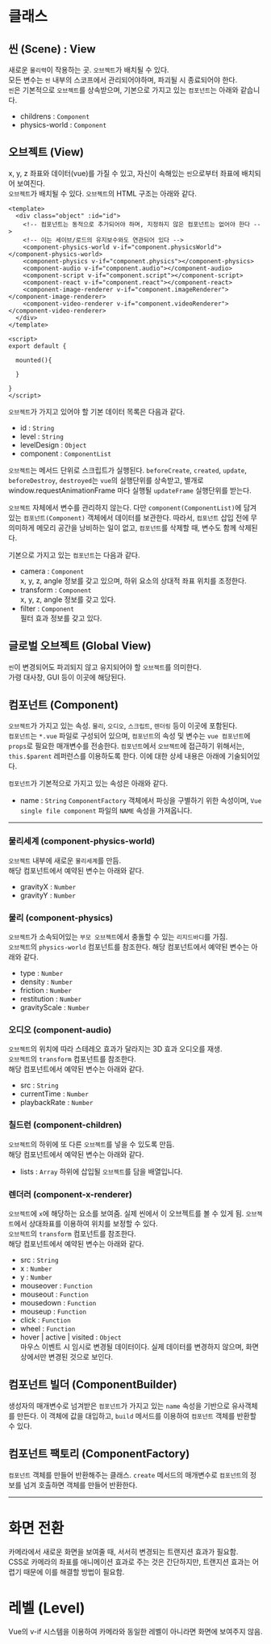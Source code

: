 # 클래스

## 씬 (Scene) : View
새로운 `물리력`이 작용하는 곳. `오브젝트`가 배치될 수 있다.  
모든 변수는 `씬` 내부의 스코프에서 관리되어야하며, 파괴될 시 종료되어야 한다.  
`씬`은 기본적으로 `오브젝트`를 상속받으며, 기본으로 가지고 있는 `컴포넌트`는 아래와 같습니다.

* childrens : `Component`
* physics-world : `Component`


## 오브젝트 (View)
x, y, z 좌표와 데이터(vue)를 가질 수 있고, 자신이 속해있는 `씬`으로부터 좌표에 배치되어 보여진다.  
`오브젝트`가 배치될 수 있다. `오브젝트`의 HTML 구조는 아래와 같다.

```
<template>
  <div class="object" :id="id">
    <!-- 컴포넌트는 동적으로 추가되어야 하며, 지정하지 않은 컴포넌트는 없어야 한다 -->
    <!-- 이는 세이브/로드의 유지보수와도 연관되어 있다 -->
    <component-physics-world v-if="component.physicsWorld"></component-physics-world>
    <component-physics v-if="component.physics"></component-physics>
    <component-audio v-if="component.audio"></component-audio>
    <component-script v-if="component.script"></component-script>
    <component-react v-if="component.react"></component-react>
    <component-image-renderer v-if="component.imageRenderer"></component-image-renderer>
    <component-video-renderer v-if="component.videoRenderer"></component-video-renderer>
  </div>
</template>

<script>
export default {

  mounted(){

  }

}
</script>
```

`오브젝트`가 가지고 있어야 할 기본 데이터 목록은 다음과 같다.
* id : `String`
* level : `String`
* levelDesign : `Object`
* component : `ComponentList`

`오브젝트`는 메서드 단위로 스크립트가 실행된다. `beforeCreate`, `created`, `update`, `beforeDestroy`, `destroyed`는 `vue`의 실행단위를 상속받고, 별개로 window.requestAnimationFrame 마다 실행될 `updateFrame` 실행단위를 받는다.

`오브젝트` 자체에서 변수를 관리하지 않는다. 다만 `component(ComponentList)`에 담겨있는 `컴포넌트(Component)` 객체에서 데이터를 보관한다. 따라서, `컴포넌트` 삽입 전에 무의미하게 메모리 공간을 낭비하는 일이 없고, `컴포넌트`를 삭제할 때, 변수도 함께 삭제된다.

기본으로 가지고 있는 `컴포넌트`는 다음과 같다.
* camera : `Component`  
  x, y, z, angle 정보를 갖고 있으며, 하위 요소의 상대적 좌표 위치를 조정한다.
* transform : `Component`  
  x, y, z, angle 정보를 갖고 있다.
* filter : `Component`  
  필터 효과 정보를 갖고 있다.


## 글로벌 오브젝트 (Global View)
`씬`이 변경되어도 파괴되지 않고 유지되어야 할 `오브젝트`를 의미한다.  
가령 대사창, GUI 등이 이곳에 해당된다.


## 컴포넌트 (Component)
`오브젝트`가 가지고 있는 속성. `물리`, `오디오`, `스크립트`, `렌더링` 등이 이곳에 포함된다.  
`컴포넌트`는 `*.vue` 파일로 구성되어 있으며, `컴포넌트`의 속성 및 변수는 `vue 컴포넌트`에 `props`로 필요한 매개변수를 전송한다. `컴포넌트`에서 `오브젝트`에 접근하기 위해서는, `this.$parent` 레퍼런스를 이용하도록 한다. 이에 대한 상세 내용은 아래에 기술되어있다.

`컴포넌트`가 기본적으로 가지고 있는 속성은 아래와 같다.
* name : `String`
  `ComponentFactory` 객체에서 파싱을 구별하기 위한 속성이며,
  `Vue single file component` 파일의 `NAME` 속성을 가져옵니다.

---

### 물리세계 (component-physics-world)
`오브젝트` 내부에 새로운 `물리세계`를 만듬.  
해당 컴포넌트에서 예약된 변수는 아래와 같다.
* gravityX : `Number`
* gravityY : `Number`

### 물리 (component-physics)
`오브젝트`가 소속되어있는 `부모 오브젝트`에서 충돌할 수 있는 `리지드바디`를 가짐.  
`오브젝트`의 `physics-world` 컴포넌트를 참조한다.
해당 컴포넌트에서 예약된 변수는 아래와 같다.
* type : `Number`
* density : `Number`
* friction : `Number`
* restitution : `Number`
* gravityScale : `Number`

### 오디오 (component-audio)
`오브젝트`의 위치에 따라 스테레오 효과가 달라지는 3D 효과 오디오를 재생.  
`오브젝트`의 `transform` 컴포넌트를 참조한다.  
해당 컴포넌트에서 예약된 변수는 아래와 같다.
* src : `String`
* currentTime : `Number`
* playbackRate : `Number`

### 칠드런 (component-children)
`오브젝트`의 하위에 또 다른 `오브젝트`를 넣을 수 있도록 만듬.  
해당 컴포넌트에서 예약된 변수는 아래와 같다.
* lists : `Array`
  하위에 삽입될 `오브젝트`를 담을 배열입니다.

### 렌더러 (component-x-renderer)
`오브젝트`에 `x`에 해당하는 요소를 보여줌. 실제 씬에서 이 오브젝트를 볼 수 있게 됨. `오브젝트`에서 상대좌표를 이용하여 위치를 보정할 수 있다.  
`오브젝트`의 `transform` 컴포넌트를 참조한다.  
해당 컴포넌트에서 예약된 변수는 아래와 같다.
* src : `String`
* x : `Number`
* y : `Number`
* mouseover : `Function`
* mouseout : `Function`
* mousedown : `Function`
* mouseup : `Function`
* click : `Function`
* wheel : `Function`
* hover | active | visited : `Object`  
  마우스 이벤트 시 임시로 변경될 데이터이다. 실제 데이터를 변경하지 않으며, 화면상에서만 변경된 것으로 보인다.

## 컴포넌트 빌더 (ComponentBuilder)
생성자의 매개변수로 넘겨받은 `컴포넌트`가 가지고 있는 `name` 속성을 기반으로 유사객체를 만든다. 이 객체에 값을 대입하고, `build` 메서드를 이용하여 `컴포넌트` 객체를 반환할 수 있다.

## 컴포넌트 팩토리 (ComponentFactory)
`컴포넌트` 객체를 만들어 반환해주는 클래스.
`create` 메서드의 매개변수로 `컴포넌트`의 정보를 넘겨 호출하면 객체를 만들어 반환한다.

---

# 화면 전환

카메라에서 새로운 화면을 보여줄 때, 서서히 변경되는 트랜지션 효과가 필요함.  
CSS로 카메라의 좌표를 애니메이션 효과로 주는 것은 간단하지만, 트랜지션 효과는 어렵기 때문에 이를 해결할 방법이 필요함.

# 레벨 (Level)

Vue의 v-if 시스템을 이용하여 카메라와 동일한 레벨이 아니라면 화면에 보여주지 않음.